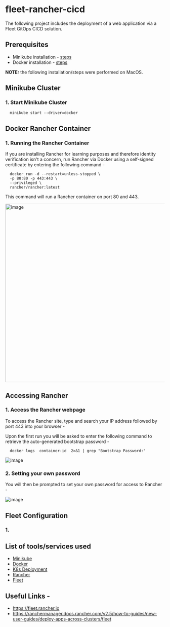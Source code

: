 # fleet-rancher-cicd
The following project includes the deployment of a web application via a Fleet GitOps CICD solution.

## Prerequisites
* Minikube installation - [steps](https://minikube.sigs.k8s.io/docs/start/)
* Docker installation - [steps](https://docs.docker.com/desktop/install/mac-install/) 

**NOTE:** the following installation/steps were performed on MacOS.

## Minikube Cluster 

### 1. Start Minikube Cluster

      minikube start --driver=docker

## Docker Rancher Container 

### 1. Running the Rancher Container
If you are installing Rancher for learning purposes and therefore identity verification isn't a concern, run Rancher via Docker using a self-signed certificate by entering the following command -

      docker run -d --restart=unless-stopped \
      -p 80:80 -p 443:443 \
      --privileged \
      rancher/rancher:latest
      
This command will run a Rancher container on port 80 and 443.

<img width="563" alt="image" src="https://user-images.githubusercontent.com/83971386/214293091-0631c666-bdaf-4a50-9f78-52e3544cbe7c.png">

## Accessing Rancher 

### 1. Access the Rancher webpage

 To access the Rancher site, type and search your IP address followed by port 443 into your browser -
 
 Upon the first run you will be asked to enter the following command to retrieve the auto-generated bootstrap password -
 
      docker logs  container-id  2>&1 | grep "Bootstrap Password:"
 
![image](https://user-images.githubusercontent.com/83971386/214004856-0a146f17-2363-4c13-8ef2-1c783786a815.png)
 
 ### 2. Setting your own password
 You will then be prompted to set your own password for access to Rancher -
 
![image](https://user-images.githubusercontent.com/83971386/214005286-8465807a-abe0-410e-a1cd-aa90e159811e.png)
 
## Fleet Configuration

### 1. 


## List of tools/services used
* [Minikube](https://minikube.sigs.k8s.io/docs/)
* [Docker](https://docs.docker.com/get-started/overview/)
* [K8s Deployment](https://kubernetes.io/docs/concepts/workloads/controllers/deployment/)
* [Rancher](https://ranchermanager.docs.rancher.com/)
* [Fleet](https://fleet.rancher.io)

## Useful Links -
* https://fleet.rancher.io
* https://ranchermanager.docs.rancher.com/v2.5/how-to-guides/new-user-guides/deploy-apps-across-clusters/fleet

